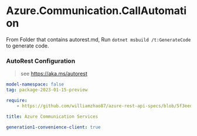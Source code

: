 # Azure.Communication.CallAutomation

From Folder that contains autorest.md, Run `dotnet msbuild /t:GenerateCode` to generate code.

### AutoRest Configuration
> see https://aka.ms/autorest

```yaml
model-namespace: false
tag: package-2023-01-15-preview

require:
    - https://github.com/williamzhao87/azure-rest-api-specs/blob/5f3eed0fa993d3bfe67ccd0389bad8b0a8e91194/specification/communication/data-plane/CallAutomation/readme.md

title: Azure Communication Services

generation1-convenience-client: true
```
